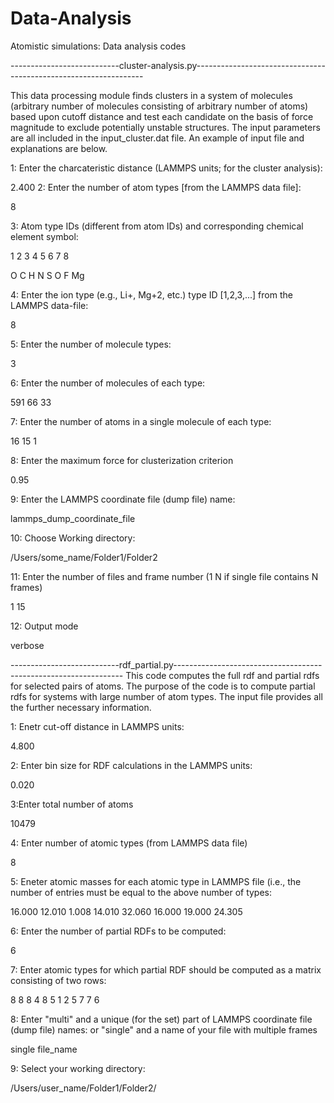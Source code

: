 # Data-Analysis
Atomistic simulations: Data analysis codes

---------------------------cluster-analysis.py-----------------------------------------------------------------

This data processing module finds clusters in a system of molecules (arbitrary number of molecules consisting of 
arbitrary number of atoms) based upon cutoff distance and test each candidate on the basis of force magnitude to 
exclude potentially unstable structures. The input parameters are all included in the input_cluster.dat file. An 
example of input file and explanations are below.

1: Enter the charcateristic distance (LAMMPS units; for the cluster analysis):

2.400
2: Enter the number of atom types [from the LAMMPS data file]:

8

3: Atom type IDs (different from atom IDs) and corresponding chemical element symbol:

1  2  3  4  5  6  7  8

O  C  H  N  S  O  F  Mg

4: Enter the ion type (e.g., Li+, Mg+2, etc.) type ID [1,2,3,...] from the LAMMPS data-file:

8

5: Enter the number of molecule types:

3

6: Enter the number of molecules of each type:

591 66 33

7: Enter the number of atoms in a single molecule of each type:

16 15 1

8: Enter the maximum force for clusterization criterion

0.95

9: Enter the LAMMPS coordinate file (dump file) name:

lammps_dump_coordinate_file

10: Choose Working directory:

/Users/some_name/Folder1/Folder2

11: Enter the number of files and frame number (1 N if single file contains N frames)

1 15

12: Output mode

verbose


---------------------------rdf_partial.py-----------------------------------------------------------------
This code computes the full rdf and partial rdfs for selected pairs of atoms. The purpose of the code is to 
compute partial rdfs for systems with large number of atom types. The input file provides all the further 
necessary information.

1: Enetr cut-off distance in LAMMPS units:

4.800

2: Enter bin size for RDF calculations in the LAMMPS units:

0.020

3:Enter total number of atoms

10479

4: Enter number of atomic types (from LAMMPS data file)

8

5: Eneter atomic masses for each atomic type in LAMMPS file (i.e., the number
of entries must be equal to the above number of types:

16.000 12.010 1.008 14.010 32.060 16.000 19.000 24.305

6: Enter the number of partial RDFs to be computed:

6

7: Enter atomic types for which partial RDF should be
computed as a matrix consisting of two rows:

8  8  8  4  8  5
1  2  5  7  7  6

8: Enter "multi" and a unique (for the set) part of LAMMPS coordinate file (dump file) names:
or "single" and a name of your file with multiple frames

single file_name

9: Select your working directory:

/Users/user_name/Folder1/Folder2/
